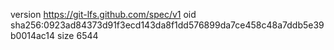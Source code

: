 version https://git-lfs.github.com/spec/v1
oid sha256:0923ad84373d91f3ecd143da8f1dd576899da7ce458c48a7ddb5e39b0014ac14
size 6544
